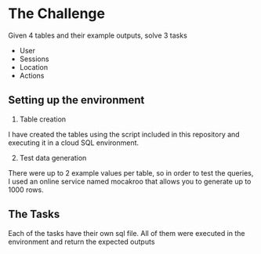 # The Challenge

Given 4 tables and their example outputs, solve 3 tasks

  - User
  - Sessions  
  - Location
  - Actions

## Setting up the environment

1) Table creation

I have created the tables using the script included in this repository and executing it in a cloud SQL environment.

2) Test data generation

There were up to 2 example values per table, so in order to test the queries, I used an online service named mocakroo that allows you to generate up to 1000 rows.

## The Tasks

Each of the tasks have their own sql file. All of them were executed in the environment and return the expected outputs
